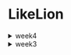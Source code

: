 # LikeLion


<details>
<summary>week4</summary>
<div markdown="1">

221011 (알고리즘, Docker, MySQL)
Programmers_12931 : 자릿수 더하기

221012 (csv parser)
domain

  ◻ Hospital : 데이터를 저장할 클래스 정의
parser

  ◻ Parser : T를 리턴하는 parse 함수를 가지고 있는 interface (HospitalParser처럼 응용가능)

  ◻ HospitalParser : 파일은 ,로 분리 후 0인덱스 값을 Hospital 형태로 리턴
LineReader : 각 줄을 읽어 T 형태로 리턴
Main : 서울시 병의원 위치 정보.csv를 가져와 사이즈와 id 출력

221013 (SelectionSort, .sql 형식으로 데이터 전처리)
bubblesort

  ◻ BubbleSort01 : 버블 정렬 알고리즘(앞에서부터 값 고정)
LikeLion-gradle Repository : .sql 형식으로 데이터 전처리 후 MySQL에 불러오기

221014 (InsertionSort)
insertionsort

  ◻ InsertionSort01 : 삽입 정렬 알고리즘(이중 for문 사용)

  ◻ InsertionSort02 : 삽입 정렬 알고리즘(재귀 함수 사용)

</div>
</details>



<details>
<summary>week3</summary>
<div markdown="1">

221004 (Array)
HelloWorld : Hello World 출력
  
ArrayTest : 크기가 10인 배열 만들고 1~10 넣고 출력
  
PrintChange, PrintChange2 : 거스름돈 문제
Even_Odd : 홀수 짝수 문제
  
Even_Odd_1161 : 정수를 입력 받아 홀수 짝수 문제
  
221005 (Interface, List)
randomCalculator

  ◻ interface를 만들어 랜덤한 수

  ◻ 특정한 수 생성 함수 만든 후 사칙연산(baseNum 이용한 생성자 추가)
Calculator, CalculatorMain : 매개 변수 2개를 이용하여 사칙연산
Collection

  ◻ List를 이용하여 임의의 이름 출력

  ◻ 5명의 정보(반, 이름, 깃주소) 출력
  
221006 (List, Set, Map)
  
Student_List : List를 활용하여 학생이름 5명 출력
SetExercise : Set 테스트
randomNumberSet : 50개 랜덤한 수 생성 후 중복 제거
randomAlphabetSet : 50개 랜덤한 알파벳 생성 후 중복 제거
MapTest

  ◻ Map에 이름과 깃주소를 넣고 출력

  ◻ 깃주소를 하나 가져와서 알파벳별, 알파벳이 아닌 문자별 개수 출력

  ◻ 문자열 알파벳 개수 출력
File

  ◻ 파일에서 읽어서 한글자, 두글자, n글자 출력

  ◻ 파일목록 출력

  ◻ 1줄, n줄 읽기
  
221007 (대용량파일 불러오기)
MiniProject : 2021년 인구관련연간 자료를 활용하여 2021 서울에서 가장 많이 이사간 지역은 어디인지 알아내기

  ◻ 파일 생성 및 작성

  ◻ 모든 전입 전출 경우의 수, 특정 전출에 따른 모든 전입 경우의 수, 특정 전입 전출 경우의 수 출력

  ◻ 히트맵을 위한 데이터 전처리 후 히트맵 그리기
ReadFile : 파일 읽어서 출력

</div>
</details>


